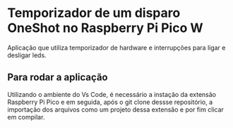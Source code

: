 # Temporizador de um disparo OneShot no Raspberry Pi Pico W
Aplicação que utiliza temporizador de hardware e interrupções para ligar e desligar leds.
## Para rodar a aplicação
Utilizando o ambiente do Vs Code, é necessário a instação da extensão Raspberry Pi Pico e em seguida, após o git clone dessse repositório, a importação dos arquivos como um projeto dessa extensão e por fim clicar em compilar.
